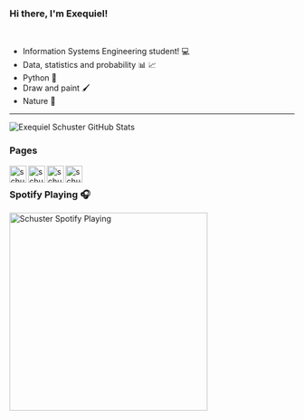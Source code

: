 ### Hi there, I'm Exequiel! 
<br />

- Information Systems Engineering student! 💻
- Data, statistics and probability 📊 📈
- Python 🐍
- Draw and paint 🖌
- Nature 🌴

---
<img alighn='left' alt="Exequiel Schuster GitHub Stats" src="https://github-readme-stats.vercel.app/api?username=ExequielSchuster&show_icons=true&count_private=true&theme=gruvbox"/>

<br />

### Pages

[<img align="left" alt="schusterdotexe | YouTube" width="30px" src="https://cdn.jsdelivr.net/npm/simple-icons@v3/icons/tiktok.svg" />][TikTok]
[<img align="left" alt="schusterdotexe | Twitter" width="30px" src="https://cdn.jsdelivr.net/npm/simple-icons@v3/icons/twitter.svg" />][Twitter]
[<img align="left" alt="schusterdotexe | LinkedIn" width="30px" src="https://cdn.jsdelivr.net/npm/simple-icons@v3/icons/linkedin.svg" />][Linkedin]
[<img align="left" alt="schusterdotexe | Instagram" width="30px" src="https://cdn.jsdelivr.net/npm/simple-icons@v3/icons/instagram.svg" />][Instagram]

[Instagram]: https://www.instagram.com/schusterdotexe
[Linkedin]: https://www.linkedin.com/in/schusterexequielandres
[TikTok]: https://www.tiktok.com/@schusterdotexe
[Twitter]: https://twitter.com/schusterdotexe

<br />

### Spotify Playing 🎧 
[<img src="https://now-playing-codestackr.vercel.app/api/spotify-playing" alt="Schuster Spotify Playing" width="350" />](https://open.spotify.com/user/exequiel97sch)
<!--
**ExequielSchuster/ExequielSchuster** is a ✨ _special_ ✨ repository because its `README.md` (this file) appears on your GitHub profile.

Here are some ideas to get you started:

- 🔭 I’m currently working on ...
- 🌱 I’m currently learning ...
- 👯 I’m looking to collaborate on ...
- 🤔 I’m looking for help with ...
- 💬 Ask me about ...
- 📫 How to reach me: ...
- 😄 Pronouns: ...
- ⚡ Fun fact: ...
-->
